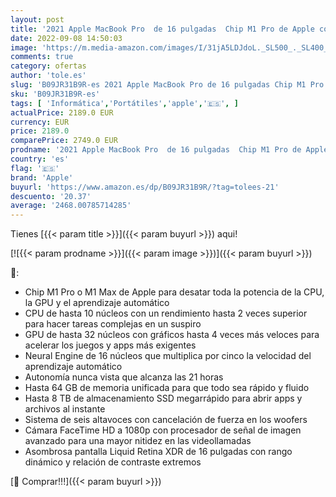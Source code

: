 ```yaml
---
layout: post
title: '2021 Apple MacBook Pro  de 16 pulgadas  Chip M1 Pro de Apple con CPU de diez núcleos y GPU de dieciséis núcleos  16 GB RAM  512 GB SSD  - Gris espacial'
date: 2022-09-08 14:50:03
image: 'https://m.media-amazon.com/images/I/31jA5LDJdoL._SL500_._SL400_.jpg'
comments: true
category: ofertas
author: 'tole.es'
slug: 'B09JR31B9R-es 2021 Apple MacBook Pro de 16 pulgadas Chip M1 Pro de Apple...'
sku: 'B09JR31B9R-es'
tags: [ 'Informática','Portátiles','apple','🇪🇸', ]
actualPrice: 2189.0 EUR
currency: EUR
price: 2189.0
comparePrice: 2749.0 EUR
prodname: '2021 Apple MacBook Pro  de 16 pulgadas  Chip M1 Pro de Apple con CPU de diez núcleos y GPU de dieciséis núcleos  16 GB RAM  512 GB SSD  - Gris espacial'
country: 'es'
flag: '🇪🇸'
brand: 'Apple'
buyurl: 'https://www.amazon.es/dp/B09JR31B9R/?tag=tolees-21'
descuento: '20.37'
average: '2468.00785714285'
---
```


Tienes [{{< param title >}}]({{< param buyurl >}}) aqui!

[![{{< param prodname >}}]({{< param image >}})]({{< param buyurl >}})

🔎:

- Chip M1 Pro o M1 Max de Apple para desatar toda la potencia de la CPU, la GPU y el aprendizaje automático
- CPU de hasta 10 núcleos con un rendimiento hasta 2 veces superior para hacer tareas complejas en un suspiro
- GPU de hasta 32 núcleos con gráficos hasta 4 veces más veloces para acelerar los juegos y apps más exigentes
- Neural Engine de 16 núcleos que multiplica por cinco la velocidad del aprendizaje automático
- Autonomía nunca vista que alcanza las 21 horas
- Hasta 64 GB de memoria unificada para que todo sea rápido y fluido
- Hasta 8 TB de almacenamiento SSD megarrápido para abrir apps y archivos al instante
- Sistema de seis altavoces con cancelación de fuerza en los woofers
- Cámara FaceTime HD a 1080p con procesador de señal de imagen avanzado para una mayor nitidez en las videollamadas
- Asombrosa pantalla Liquid Retina XDR de 16 pulgadas con rango dinámico y relación de contraste extremos

[🛒 Comprar!!!]({{< param buyurl >}})
